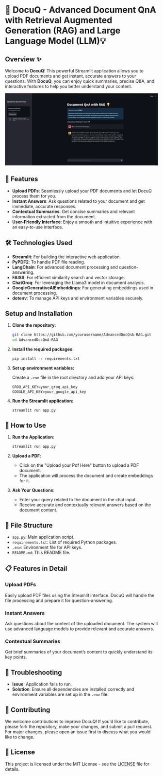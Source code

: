 # 📄 DocuQ - Advanced Document QnA with Retrieval Augmented Generation (RAG) and Large Language Model (LLM)💡

## Overview ✨

Welcome to **DocuQ**! This powerful Streamlit application allows you to upload PDF documents and get instant, accurate answers to your questions. With **DocuQ**, you can enjoy quick summaries, precise Q&A, and interactive features to help you better understand your content.

![](assets/image.png)

## 🚀 Features

- **Upload PDFs**: Seamlessly upload your PDF documents and let DocuQ process them for you.
- **Instant Answers**: Ask questions related to your document and get immediate, accurate responses.
- **Contextual Summaries**: Get concise summaries and relevant information extracted from the document.
- **User-Friendly Interface**: Enjoy a smooth and intuitive experience with an easy-to-use interface.

## 🛠️ Technologies Used

- **Streamlit**: For building the interactive web application.
- **PyPDF2**: To handle PDF file reading.
- **LangChain**: For advanced document processing and question-answering.
- **FAISS**: For efficient similarity search and vector storage.
- **ChatGroq**: For leveraging the Llama3 model in document analysis.
- **GoogleGenerativeAIEmbeddings**: For generating embeddings used in document processing.
- **dotenv**: To manage API keys and environment variables securely.

## Setup and Installation

1. **Clone the repository:**

   ```bash
   git clone https://github.com/yourusername/AdvancedDocQnA-RAG.git
   cd AdvancedDocQnA-RAG
   ```

2. **Install the required packages:**

   ```bash
   pip install -r requirements.txt
   ```

3. **Set up environment variables:**

   Create a `.env` file in the root directory and add your API keys:

   ```
   GROQ_API_KEY=your_groq_api_key
   GOOGLE_API_KEY=your_google_api_key
   ```

4. **Run the Streamlit application:**

   ```bash
   streamlit run app.py
   ```

## 🎨 How to Use

1. **Run the Application**:

   ```bash
   streamlit run app.py
   ```

2. **Upload a PDF**:

   - Click on the "Upload your Pdf Here" button to upload a PDF document.
   - The application will process the document and create embeddings for it.

3. **Ask Your Questions**:
   - Enter your query related to the document in the chat input.
   - Receive accurate and contextually relevant answers based on the document content.

## 📂 File Structure

- `app.py`: Main application script.
- `requirements.txt`: List of required Python packages.
- `.env`: Environment file for API keys.
- `README.md`: This README file.

## 📋 Features in Detail

### Upload PDFs

Easily upload PDF files using the Streamlit interface. DocuQ will handle the file processing and prepare it for question-answering.

### Instant Answers

Ask questions about the content of the uploaded document. The system will use advanced language models to provide relevant and accurate answers.

### Contextual Summaries

Get brief summaries of your document’s content to quickly understand its key points.

## 🔧 Troubleshooting

- **Issue**: Application fails to run.
- **Solution**: Ensure all dependencies are installed correctly and environment variables are set up in the `.env` file.

## 🌟 Contributing

We welcome contributions to improve DocuQ! If you'd like to contribute, please fork the repository, make your changes, and submit a pull request. For major changes, please open an issue first to discuss what you would like to change.

## 📝 License

This project is licensed under the MIT License - see the [LICENSE](https://github.com/MohdRasmil7/AdvancedDocQnA-RAG/blob/main/LICENSE) file for details.
